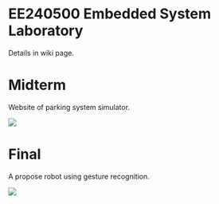 # EE240500 Embedded System Laboratory
Details in wiki page.

# Midterm
Website of parking system simulator.

![](http://i.imgur.com/v32JA1z.png)

# Final
A propose robot using gesture recognition.

![](http://i.imgur.com/K0s5Rjb.jpg)
